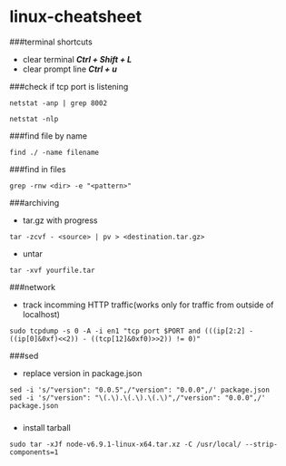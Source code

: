 # linux-cheatsheet

###terminal shortcuts
- clear terminal ___Ctrl + Shift + L___
- clear prompt line ___Ctrl + u___

###check if tcp port is listening
```
netstat -anp | grep 8002
```
```
netstat -nlp
```

###find file by name
```
find ./ -name filename
```

###find in files
```
grep -rnw <dir> -e "<pattern>"
```

###archiving
- tar.gz with progress
```
tar -zcvf - <source> | pv > <destination.tar.gz>
```
- untar
```
tar -xvf yourfile.tar
```

###network
- track incomming HTTP traffic(works only for traffic from outside of localhost)
```
sudo tcpdump -s 0 -A -i en1 "tcp port $PORT and (((ip[2:2] - ((ip[0]&0xf)<<2)) - ((tcp[12]&0xf0)>>2)) != 0)"
```
###sed
- replace version in package.json
```
sed -i 's/"version": "0.0.5",/"version": "0.0.0",/' package.json  
sed -i 's/"version": "\(.\).\(.\).\(.\)",/"version": "0.0.0",/' package.json
```
###
- install tarball
```
sudo tar -xJf node-v6.9.1-linux-x64.tar.xz -C /usr/local/ --strip-components=1
```
